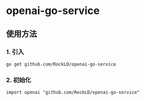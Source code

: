 # openai-go-service

## 使用方法

### 1. 引入

```
go get github.com/RockLD/openai-go-service
```

### 2. 初始化

```
import openai "github.com/RockLD/openai-go-service"
```
